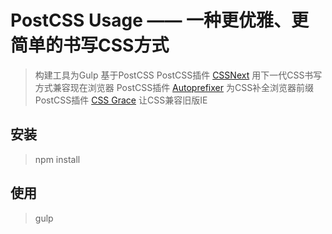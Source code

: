 # PostCSS Usage —— 一种更优雅、更简单的书写CSS方式

> 构建工具为Gulp
> 基于PostCSS
> PostCSS插件 [CSSNext](https://github.com/cssnext/cssnext) 用下一代CSS书写方式兼容现在浏览器
> PostCSS插件 [Autoprefixer](https://github.com/postcss/autoprefixer) 为CSS补全浏览器前缀
> PostCSS插件 [CSS Grace](https://github.com/cssdream/cssgrace) 让CSS兼容旧版IE



## 安装

> npm install	

## 使用

> gulp




	